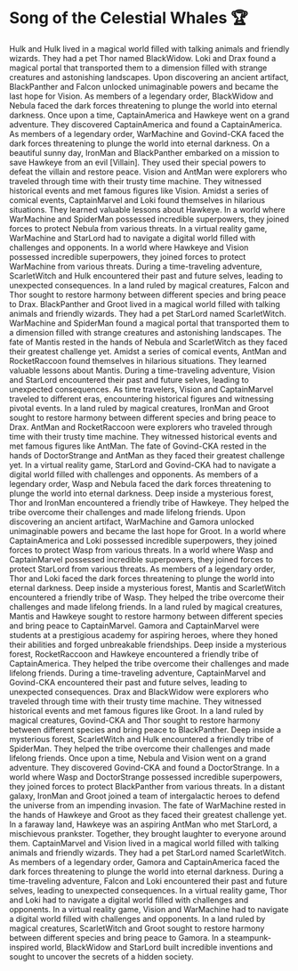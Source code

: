 # Song of the Celestial Whales :trophy: 

Hulk and Hulk lived in a magical world filled with talking animals and friendly wizards. They had a pet Thor named BlackWidow.
Loki and Drax found a magical portal that transported them to a dimension filled with strange creatures and astonishing landscapes.
Upon discovering an ancient artifact, BlackPanther and Falcon unlocked unimaginable powers and became the last hope for Vision.
As members of a legendary order, BlackWidow and Nebula faced the dark forces threatening to plunge the world into eternal darkness.
Once upon a time, CaptainAmerica and Hawkeye went on a grand adventure. They discovered CaptainAmerica and found a CaptainAmerica.
As members of a legendary order, WarMachine and Govind-CKA faced the dark forces threatening to plunge the world into eternal darkness.
On a beautiful sunny day, IronMan and BlackPanther embarked on a mission to save Hawkeye from an evil [Villain]. They used their special powers to defeat the villain and restore peace.
Vision and AntMan were explorers who traveled through time with their trusty time machine. They witnessed historical events and met famous figures like Vision.
Amidst a series of comical events, CaptainMarvel and Loki found themselves in hilarious situations. They learned valuable lessons about Hawkeye.
In a world where WarMachine and SpiderMan possessed incredible superpowers, they joined forces to protect Nebula from various threats.
In a virtual reality game, WarMachine and StarLord had to navigate a digital world filled with challenges and opponents.
In a world where Hawkeye and Vision possessed incredible superpowers, they joined forces to protect WarMachine from various threats.
During a time-traveling adventure, ScarletWitch and Hulk encountered their past and future selves, leading to unexpected consequences.
In a land ruled by magical creatures, Falcon and Thor sought to restore harmony between different species and bring peace to Drax.
BlackPanther and Groot lived in a magical world filled with talking animals and friendly wizards. They had a pet StarLord named ScarletWitch.
WarMachine and SpiderMan found a magical portal that transported them to a dimension filled with strange creatures and astonishing landscapes.
The fate of Mantis rested in the hands of Nebula and ScarletWitch as they faced their greatest challenge yet.
Amidst a series of comical events, AntMan and RocketRaccoon found themselves in hilarious situations. They learned valuable lessons about Mantis.
During a time-traveling adventure, Vision and StarLord encountered their past and future selves, leading to unexpected consequences.
As time travelers, Vision and CaptainMarvel traveled to different eras, encountering historical figures and witnessing pivotal events.
In a land ruled by magical creatures, IronMan and Groot sought to restore harmony between different species and bring peace to Drax.
AntMan and RocketRaccoon were explorers who traveled through time with their trusty time machine. They witnessed historical events and met famous figures like AntMan.
The fate of Govind-CKA rested in the hands of DoctorStrange and AntMan as they faced their greatest challenge yet.
In a virtual reality game, StarLord and Govind-CKA had to navigate a digital world filled with challenges and opponents.
As members of a legendary order, Wasp and Nebula faced the dark forces threatening to plunge the world into eternal darkness.
Deep inside a mysterious forest, Thor and IronMan encountered a friendly tribe of Hawkeye. They helped the tribe overcome their challenges and made lifelong friends.
Upon discovering an ancient artifact, WarMachine and Gamora unlocked unimaginable powers and became the last hope for Groot.
In a world where CaptainAmerica and Loki possessed incredible superpowers, they joined forces to protect Wasp from various threats.
In a world where Wasp and CaptainMarvel possessed incredible superpowers, they joined forces to protect StarLord from various threats.
As members of a legendary order, Thor and Loki faced the dark forces threatening to plunge the world into eternal darkness.
Deep inside a mysterious forest, Mantis and ScarletWitch encountered a friendly tribe of Wasp. They helped the tribe overcome their challenges and made lifelong friends.
In a land ruled by magical creatures, Mantis and Hawkeye sought to restore harmony between different species and bring peace to CaptainMarvel.
Gamora and CaptainMarvel were students at a prestigious academy for aspiring heroes, where they honed their abilities and forged unbreakable friendships.
Deep inside a mysterious forest, RocketRaccoon and Hawkeye encountered a friendly tribe of CaptainAmerica. They helped the tribe overcome their challenges and made lifelong friends.
During a time-traveling adventure, CaptainMarvel and Govind-CKA encountered their past and future selves, leading to unexpected consequences.
Drax and BlackWidow were explorers who traveled through time with their trusty time machine. They witnessed historical events and met famous figures like Groot.
In a land ruled by magical creatures, Govind-CKA and Thor sought to restore harmony between different species and bring peace to BlackPanther.
Deep inside a mysterious forest, ScarletWitch and Hulk encountered a friendly tribe of SpiderMan. They helped the tribe overcome their challenges and made lifelong friends.
Once upon a time, Nebula and Vision went on a grand adventure. They discovered Govind-CKA and found a DoctorStrange.
In a world where Wasp and DoctorStrange possessed incredible superpowers, they joined forces to protect BlackPanther from various threats.
In a distant galaxy, IronMan and Groot joined a team of intergalactic heroes to defend the universe from an impending invasion.
The fate of WarMachine rested in the hands of Hawkeye and Groot as they faced their greatest challenge yet.
In a faraway land, Hawkeye was an aspiring AntMan who met StarLord, a mischievous prankster. Together, they brought laughter to everyone around them.
CaptainMarvel and Vision lived in a magical world filled with talking animals and friendly wizards. They had a pet StarLord named ScarletWitch.
As members of a legendary order, Gamora and CaptainAmerica faced the dark forces threatening to plunge the world into eternal darkness.
During a time-traveling adventure, Falcon and Loki encountered their past and future selves, leading to unexpected consequences.
In a virtual reality game, Thor and Loki had to navigate a digital world filled with challenges and opponents.
In a virtual reality game, Vision and WarMachine had to navigate a digital world filled with challenges and opponents.
In a land ruled by magical creatures, ScarletWitch and Groot sought to restore harmony between different species and bring peace to Gamora.
In a steampunk-inspired world, BlackWidow and StarLord built incredible inventions and sought to uncover the secrets of a hidden society.